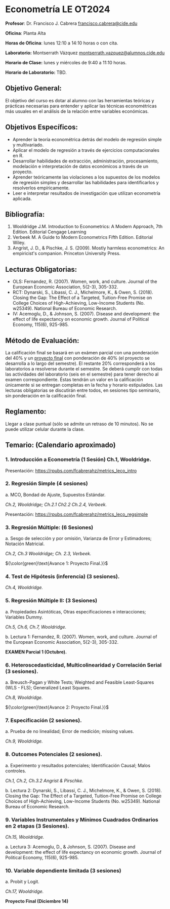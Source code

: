 # Econometría LE OT2024

**Profesor**: Dr. Francisco J. Cabrera
francisco.cabrera@cide.edu

**Oficina**: Planta Alta

**Horas de Oficina**: lunes 12:10 a 14:10 horas o con cita.

**Laboratorio:** Montserrath Vázquez
montserrath.vazquez@alumnos.cide.edu

**Horario de Clase:** lunes y miércoles de 9:40 a 11:10 horas.

**Horario de Laboratorio:** TBD.

## Objetivo General:
El objetivo del curso es dotar al alumno con las herramientas teóricas y prácticas necesarias para entender y aplicar las técnicas econométricas más usuales en el análisis de la relación entre variables económicas. 

## Objetivos Específicos:
-	Aprender la teoría econométrica detrás del modelo de regresión simple y multivariado.
-	Aplicar el modelo de regresión a través de ejercicios computacionales en R.  
-	Desarrollar habilidades de extracción, administración, procesamiento, modelación e interpretación de datos económicos a través de un proyecto. 
-	Aprender teóricamente las violaciones a los supuestos de los modelos de regresión simples y desarrollar las habilidades para identificarlos y resolverlos empíricamente.
-	Leer e interpretar resultados de investigación que utilizan econometría aplicada.

## Bibliografía:
1.	Wooldridge J.M. Introduction to Econometrics: A Modern Approach, 7th Edition. Editorial Cengage Learning
2.	Verbeek M. A Guide to Modern Econometrics Fifth Edition. Editorial Wiley.
3.	Angrist, J. D., & Pischke, J. S. (2009). Mostly harmless econometrics: An empiricist's companion. Princeton University Press.

## Lecturas Obligatorias:
- OLS: Fernandez, R. (2007). Women, work, and culture. Journal of the European Economic Association, 5(2-3), 305-332.
- RCT: Dynarski, S., Libassi, C. J., Michelmore, K., & Owen, S. (2018). Closing the Gap: The Effect of a Targeted, Tuition-Free Promise on College Choices of High-Achieving, Low-Income Students (No. w25349). National Bureau of Economic Research.
- IV: Acemoglu, D., & Johnson, S. (2007). Disease and development: the effect of life expectancy on economic growth. Journal of Political Economy, 115(6), 925-985.

## Método de Evaluación:
La calificación final se basará en un exámen parcial con una ponderación del 40% y un [proyecto final](https://github.com/fcabrerahz/EconometricsLE/blob/main/Proyecto%20Final/PROJECT.md) con ponderación de 40% (el proyecto se desarrolla a lo largo del semestre). El restante 20% corresponderá a los laboratorios a resolverse durante el semestre. Se deberá cumplir con todas las actividades del laboratorio (seis en el semestre) para tener derecho al examen correspondiente. Éstas tendrán un valor en la calificación únicamente si se entregan completas en la fecha y horario estipulados. Las lecturas obligatorias se discutirán entre todos, en sesiones tipo seminario, sin ponderación en la calificación final. 

## Reglamento: 
Llegar a clase puntual (sólo se admite un retraso de 10 minutos). No se puede utilizar celular durante la clase.

## Temario: (Calendario aproximado)
 
### 1.	Introducción a Econometría (1 Sesión) Ch.1, Wooldridge.

Presentación: https://rpubs.com/fcabrerahz/metrics_leco_intro

### 2.	Regresión Simple (4 sesiones)

a.	MCO, Bondad de Ajuste, Supuestos Estándar.

*Ch.2, Wooldridge; Ch.2.1 Ch2.2 Ch.2.4, Verbeek.*

Presentación: https://rpubs.com/fcabrerahz/metrics_leco_regsimple

### 3.	Regresión Múltiple: (6 Sesiones)

a.	Sesgo de selección y por omisión, Varianza de Error y Estimadores; Notación Matricial.

*Ch.2, Ch.3 Wooldridge; Ch. 2.3, Verbeek.*

${\color{green}\text{Avance 1: Proyecto Final.}}$

### 4.	Test de Hipótesis (inferencia) (3 sesiones).

*Ch.4, Wooldridge.*

### 5.	Regresión Múltiple II: (3 Sesiones)

a.	Propiedades Asintóticas, Otras especificaciones e interacciones; Variables Dummy.

*Ch.5, Ch.6, Ch.7, Wooldridge.*

b.	Lectura 1: Fernandez, R. (2007). Women, work, and culture. Journal of the European Economic Association, 5(2-3), 305-332.

**EXAMEN Parcial 1 (Octubre).**

### 6.	Heteroscedasticidad, Multicolinearidad y Correlación Serial (3 sesiones).

a.	Breusch-Pagan y White Tests; Weighted and Feasible Least-Squares (WLS - FLS); Generalized Least Squares.

*Ch.8, Wooldridge.*

${\color{green}\text{Avance 2: Proyecto Final.}}$

### 7.	Especificación (2 sesiones).

a.	Prueba de no linealidad; Error de medición; missing values.

*Ch.9, Wooldridge.*

### 8.	Outcomes Potenciales (2 sesiones).

a.	Experimento y resultados potenciales; Identificación Causal; Malos controles.

*Ch.1, Ch.2, Ch.3.2 Angrist & Pirschke.* 

b.	Lectura 2: Dynarski, S., Libassi, C. J., Michelmore, K., & Owen, S. (2018). Closing the Gap: The Effect of a Targeted, Tuition-Free Promise on College Choices of High-Achieving, Low-Income Students (No. w25349). National Bureau of Economic Research.

### 9.	Variables Instrumentales y Mínimos Cuadrados Ordinarios en 2 etapas (3 Sesiones).

*Ch.15, Wooldridge.*

a.	Lectura 3: Acemoglu, D., & Johnson, S. (2007). Disease and development: the effect of life expectancy on economic growth. Journal of Political Economy, 115(6), 925-985.

### 10.	Variable dependiente limitada (3 sesiones)

a.	Probit y Logit.

*Ch.17, Wooldridge.* 

**Proyecto Final (Diciembre 14)**
